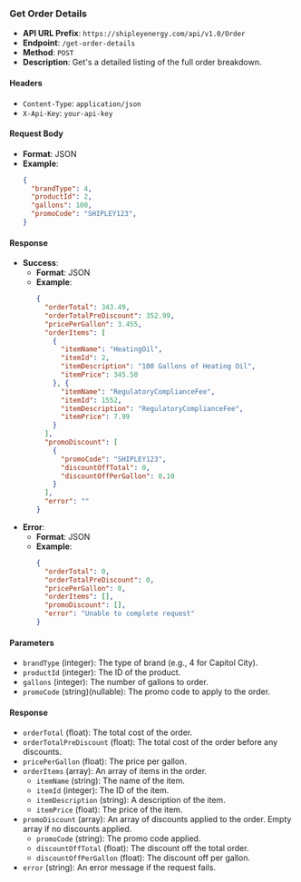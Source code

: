 
### Get Order Details

- **API URL Prefix**: `https://shipleyenergy.com/api/v1.0/Order`
- **Endpoint**: `/get-order-details`
- **Method**: `POST`
- **Description**: Get's a detailed listing of the full order breakdown.

#### Headers
- `Content-Type`: `application/json`
- `X-Api-Key`: `your-api-key`

#### Request Body
- **Format**: JSON
- **Example**:
    ```json
    {
      "brandType": 4,
      "productId": 2,
      "gallons": 100,
      "promoCode": "SHIPLEY123",
    }
    ```

#### Response
- **Success**:
  - **Format**: JSON
  - **Example**:
    ```json
    {
      "orderTotal": 343.49,
      "orderTotalPreDiscount": 352.99,
      "pricePerGallon": 3.455,
      "orderItems": [
		{
		  "itemName": "HeatingOil",
          "itemId": 2,
		  "itemDescription": "100 Gallons of Heating Oil",
		  "itemPrice": 345.50
		}, {
          "itemName": "RegulatoryComplianceFee",
          "itemId": 1552,
		  "itemDescription": "RegulatoryComplianceFee",
		  "itemPrice": 7.99
        }
	  ],
      "promoDiscount": [
		{
		  "promoCode": "SHIPLEY123",
		  "discountOffTotal": 0,
          "discountOffPerGallon": 0.10
		}
	  ],
      "error": ""
    }
    ```
- **Error**:
  - **Format**: JSON
  - **Example**:
    ```json
    {
      "orderTotal": 0,
      "orderTotalPreDiscount": 0,
      "pricePerGallon": 0,
      "orderItems": [],
      "promoDiscount": [],
      "error": "Unable to complete request"
    }
    ```

#### Parameters
- `brandType` (integer): The type of brand (e.g., 4 for Capitol City).
- `productId` (integer): The ID of the product.
- `gallons` (integer): The number of gallons to order.
- `promoCode` (string)(nullable): The promo code to apply to the order.

#### Response
- `orderTotal` (float): The total cost of the order.
- `orderTotalPreDiscount` (float): The total cost of the order before any discounts.
- `pricePerGallon` (float): The price per gallon.
- `orderItems` (array): An array of items in the order.
  - `itemName` (string): The name of the item.
  - `itemId` (integer): The ID of the item.
  - `itemDescription` (string): A description of the item.
  - `itemPrice` (float): The price of the item.
- `promoDiscount` (array): An array of discounts applied to the order. Empty array if no discounts applied.
  - `promoCode` (string): The promo code applied.
  - `discountOffTotal` (float): The discount off the total order.
  - `discountOffPerGallon` (float): The discount off per gallon.
- `error` (string): An error message if the request fails.